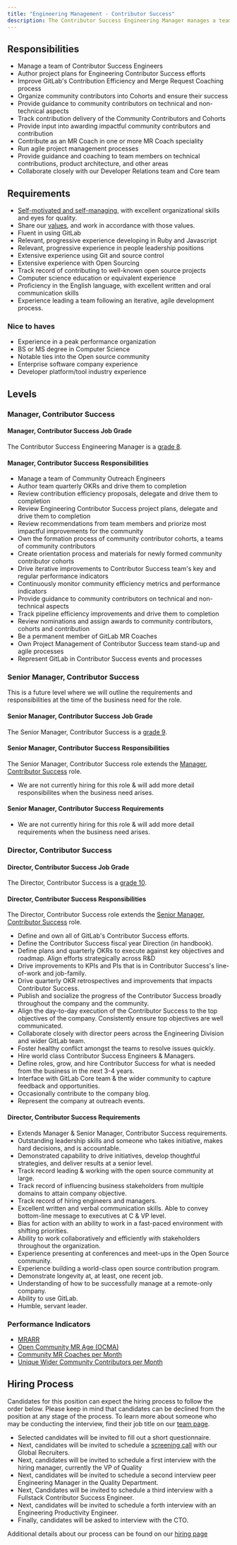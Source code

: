 ```yaml
---
title: "Engineering Management - Contributor Success"
description: The Contributor Success Engineering Manager manages a team of full-stack engineers driving efficiency and improvements of our contribution process.
---
```


## Responsibilities

- Manage a team of Contributor Success Engineers
- Author project plans for Engineering Contributor Success efforts
- Improve GitLab's Contribution Efficiency and Merge Request Coaching process
- Organize community contributors into Cohorts and ensure their success
- Provide guidance to community contributors on technical and non-technical aspects
- Track contribution delivery of the Community Contributors and Cohorts
- Provide input into awarding impactful community contributors and contribution
- Contribute as an MR Coach in one or more MR Coach speciality
- Run agile project management processes
- Provide guidance and coaching to team members on technical contributions, product architecture, and other areas
- Collaborate closely with our Developer Relations team and Core team

## Requirements

- [Self-motivated and self-managing](/handbook/values/#efficiency), with excellent organizational skills and eyes for quality.
- Share our [values](/handbook/values/), and work in accordance with those values.
- Fluent in using GitLab
- Relevant, progressive experience developing in Ruby and Javascript
- Relevant, progressive experience in people leadership positions
- Extensive experience using Git and source control
- Extensive experience with Open Sourcing
- Track record of contributing to well-known open source projects
- Computer science education or equivalent experience
- Proficiency in the English language, with excellent written and oral communication skills
- Experience leading a team following an iterative, agile development process.

### Nice to haves

- Experience in a peak performance organization
- BS or MS degree in Computer Science
- Notable ties into the Open source community
- Enterprise software company experience
- Developer platform/tool industry experience

## Levels

### Manager, Contributor Success

#### Manager, Contributor Success Job Grade

The Contributor Success Engineering Manager  is a [grade 8](/handbook/total-rewards/compensation/compensation-calculator/#gitlab-job-grades).

#### Manager, Contributor Success Responsibilities

- Manage a team of Community Outreach Engineers
- Author team quarterly OKRs and drive them to completion
- Review contribution efficiency proposals, delegate and drive them to completion
- Review Engineering Contributor Success project plans, delegate and drive them to completion
- Review recommendations from team members and priorize most impactful improvements for the community
- Own the formation process of community contributor cohorts, a teams of community contributors
- Create orientation process and materials for newly formed community contributor cohorts
- Drive iterative improvements to Contributor Success team's key and regular performance indicators
- Continuously monitor community efficiency metrics and performance indicators
- Provide guidance to community contributors on technical and non-technical aspects
- Track pipeline efficiency improvements and drive them to completion
- Review nominations and assign awards to community contributors, cohorts and contribution
- Be a permanent member of GitLab MR Coaches
- Own Project Management of Contributor Success team stand-up and agile processes
- Represent GitLab in Contributor Success events and processes

### Senior Manager, Contributor Success

This is a future level where we will outline the requirements and responsibilities at the time of the business need for the role.

#### Senior Manager, Contributor Success Job Grade

The Senior Manager, Contributor Success  is a [grade 9](/handbook/total-rewards/compensation/compensation-calculator/#gitlab-job-grades).

#### Senior Manager, Contributor Success Responsibilities

The Senior Manager, Contributor Success role extends the [Manager, Contributor Success](#manager-contributor-success) role.

- We are not currently hiring for this role & will add more detail responsibilites when the business need arises.

#### Senior Manager, Contributor Success Requirements

- We are not currently hiring for this role & will add more detail requirements when the business need arises.

### Director, Contributor Success

#### Director, Contributor Success Job Grade

The Director, Contributor Success  is a [grade 10](/handbook/total-rewards/compensation/compensation-calculator/#gitlab-job-grades).

#### Director, Contributor Success Responsibilities

The Director, Contributor Success role extends the [Senior Manager, Contributor Success](#senior-manager-contributor-success) role.

- Define and own all of GitLab's Contributor Success efforts.
- Define the Contributor Success fiscal year Direction (in handbook).
- Define plans and quarterly OKRs to execute against key objectives and roadmap. Align efforts strategically across R&D
- Drive improvements to KPIs and PIs that is in Contributor Success's line-of-work and job-family.
- Drive quarterly OKR retrospectives and improvements that impacts Contributor Success.
- Publish and socialize the progress of the Contributor Success broadly throughout the company and the community.
- Align the day-to-day execution of the Contributor Success to the top objectives of the company. Consistently ensure top objectives are well communicated.
- Collaborate closely with director peers across the Engineering Division and wider GitLab team.
- Foster healthy conflict amongst the teams to resolve issues quickly.
- Hire world class Contributor Success Engineers & Managers.
- Define roles, grow, and hire Contributor Success for what is needed from the business in the next 3-4 years.
- Interface with GitLab Core team & the wider community to capture feedback and opportunities.
- Occasionally contribute to the company blog.
- Represent the company at outreach events.

#### Director, Contributor Success Requirements

- Extends Manager & Senior Manager, Contributor Success requirements.
- Outstanding leadership skills and someone who takes initiative, makes hard decisions, and is accountable.
- Demonstrated capability to drive initiatives, develop thoughtful strategies, and deliver results at a senior level.
- Track record leading & working with the open source community at large.
- Track record of influencing business stakeholders from multiple domains to attain company objective.
- Track record of hiring engineers and managers.
- Excellent written and verbal communication skills. Able to convey bottom-line message to executives at C & VP level.
- Bias for action with an ability to work in a fast-paced environment with shifting priorities.
- Ability to work collaboratively and efficiently with stakeholders throughout the organization.
- Experience presenting at conferences and meet-ups in the Open Source community.
- Experience building a world-class open source contribution program.
- Demonstrate longevity at, at least, one recent job.
- Understanding of how to be successfully manage at a remote-only company.
- Ability to use GitLab.
- Humble, servant leader.

### Performance Indicators

- [MRARR](/handbook/engineering/infrastructure/performance-indicators/#mrarr)
- [Open Community MR Age (OCMA)](/handbook/engineering/infrastructure/performance-indicators/#open-community-mr-age-ocma)
- [Community MR Coaches per Month](/handbook/engineering/infrastructure/performance-indicators/#community-mr-coaches-per-month)
- [Unique Wider Community Contributors per Month](/handbook/engineering/infrastructure/performance-indicators/#unique-wider-community-contributors-per-month)

## Hiring Process

Candidates for this position can expect the hiring process to follow the order below. Please keep in mind that candidates can be declined from the position at any stage of the process. To learn more about someone who may be conducting the interview, find their job title on our [team page](/handbook/company/team/).

- Selected candidates will be invited to fill out a short questionnaire.
- Next, candidates will be invited to schedule a [screening call](/handbook/hiring/#screening-call) with our Global Recruiters.
- Next, candidates will be invited to schedule a first interview with the hiring manager, currently the VP of Quality
- Next, candidates will be invited to schedule a second interview peer Engineering Manager in the Quality Department.
- Next, Candidates will be invited to schedule a third interview with a Fullstack Contributor Success Engineer.
- Next, candidates will be invited to schedule a forth interview with an Engineering Productivity Engineer.
- Finally, candidates will be asked to interview with the CTO.

Additional details about our process can be found on our [hiring page](/handbook/hiring/)
